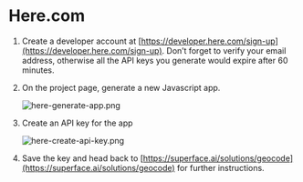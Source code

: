 # Here.com

1. Create a developer account at [https://developer.here.com/sign-up](https://developer.here.com/sign-up). Don’t forget to verify your email address, otherwise all the API keys you generate would expire after 60 minutes.
2. On the project page, generate a new Javascript app. 
    
    ![here-generate-app.png](/img/tutorials/getting-api-keys/here-generate-app.png)
    
3. Create an API key for the app
    
    ![here-create-api-key.png](/img/tutorials/getting-api-keys/here-create-api-key.png)
    
4. Save the key and head back to [https://superface.ai/solutions/geocode](https://superface.ai/solutions/geocode) for further instructions.